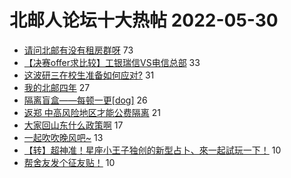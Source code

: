 # 北邮人论坛十大热帖 2022-05-30

- [请问北邮有没有租房群呀](https://bbs.byr.cn/article/Job/2134417) 73
- [【决赛offer求比较】工银瑞信VS电信总部](https://bbs.byr.cn/article/WorkLife/1186654) 33
- [这波研三在校生准备如何应对?](https://bbs.byr.cn/article/Picture/3322459) 31
- [我的北邮四年](https://bbs.byr.cn/article/Talking/6349152) 27
- [隔离盲盒——每顿一更[dog]](https://bbs.byr.cn/article/Food/520136) 26
- [返郑 中高风险地区才能公费隔离](https://bbs.byr.cn/article/Henan/390411) 21
- [大家回山东什么政策啊](https://bbs.byr.cn/article/Shandong/421840) 17
- [一起吹吹晚风吧~](https://bbs.byr.cn/article/KaraOK/110472) 13
- [【转】超神准！星座小王子独创的新型占卜、來一起試玩一下！](https://bbs.byr.cn/article/Constellations/326533) 10
- [帮舍友发个征友贴！](https://bbs.byr.cn/article/Friends/2025135) 10


